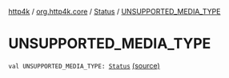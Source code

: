 [http4k](../../index.md) / [org.http4k.core](../index.md) / [Status](index.md) / [UNSUPPORTED_MEDIA_TYPE](./-u-n-s-u-p-p-o-r-t-e-d_-m-e-d-i-a_-t-y-p-e.md)

# UNSUPPORTED_MEDIA_TYPE

`val UNSUPPORTED_MEDIA_TYPE: `[`Status`](index.md) [(source)](https://github.com/http4k/http4k/blob/master/http4k-core/src/main/kotlin/org/http4k/core/Status.kt#L44)